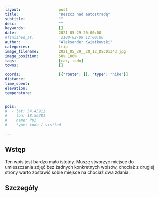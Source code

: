 ```yaml
---
layout:                 post
title:                  "Deszcz nad autostradą"
subtitle:               ""
desc:                   ""
keywords:               []
date:                   2021-05-29 20:00:00
#finished_at:            2100-02-09 12:00:00
author:                 "Aleksander Kwiatkowski"
categories:             trip
image_filename:         2021_05_29__20_12_DSC01343.jpg
image_position:         50% 100%
tags:                   [car, todo]
towns:                  []

coords:                 [{"route": [], "type": "hike"}]
distance:
time_spent:
elevation:
temperature:


pois:
#  - lat: 54.45911
#    lon: 18.56281
#    name: POI
#    type: todo / visited

---
```



## Wstęp

Ten wpis jest bardzo mało istotny. Muszę stworzyć miejsce do umieszczania zdjęć
bez żadnych konkretnych wpisów, chociaż z drugiej strony warto zostawić sobie
miejsce na chociaż dwa zdania.

## Szczegóły
